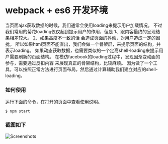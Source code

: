 webpack + es6 开发环境
================

当页面ajax获取数据的时候，我们通常会使用loading来提示用户加载情况。 不过我们常用的菊花loading仅仅起到提示用户的作用，但是
1、跟内容最终的呈现结果相差较大。
2、如果高度不一致的话 会造成页面的抖动，对用户造成一定的困扰。
所以如果html页面不能直出，我们会做一个骨架屏，来提示页面的结构，并表示loading。 如果动态获取数据，也需要类似的一个定高shell-loading来提示用户需要刷新的页面结构。
在模仿facebook的loading过程中，发现因渐变动画的参与，需要通过反扣内容 来展现真正的骨架结构，比较麻烦。 因为做了一个工具，可以按照正常方法进行页面布局，然后通过计算辅助我们建立对应的shell-loading。


### 如何使用

运行下面的命令，在打开的页面中查看使用说明。

    $ npm start


### 截图如下
![Screenshots](https://github.com/coocon/shell-loading/raw/master/Screenshots/1.gif)
